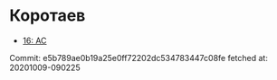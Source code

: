 # Коротаев
- [16: AC](16.md)

Commit: e5b789ae0b19a25e0ff72202dc534783447c08fe
 fetched at: 20201009-090225
